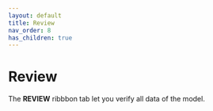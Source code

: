 ```yaml
---
layout: default
title: Review
nav_order: 8
has_children: true
---
```


# Review

The **REVIEW** ribbbon tab let you verify all data of the model.

